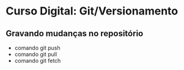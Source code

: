 # Curso Digital: Git/Versionamento

## Gravando mudanças no repositório

* comando git push
* comando git pull
* comando git fetch
